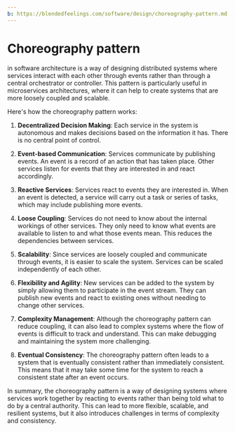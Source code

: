 ```yaml
---
b: https://blendedfeelings.com/software/design/choreography-pattern.md
---
```


# Choreography pattern 
in software architecture is a way of designing distributed systems where services interact with each other through events rather than through a central orchestrator or controller. This pattern is particularly useful in microservices architectures, where it can help to create systems that are more loosely coupled and scalable.

Here's how the choreography pattern works:

1. **Decentralized Decision Making**: Each service in the system is autonomous and makes decisions based on the information it has. There is no central point of control.

2. **Event-based Communication**: Services communicate by publishing events. An event is a record of an action that has taken place. Other services listen for events that they are interested in and react accordingly.

3. **Reactive Services**: Services react to events they are interested in. When an event is detected, a service will carry out a task or series of tasks, which may include publishing more events.

4. **Loose Coupling**: Services do not need to know about the internal workings of other services. They only need to know what events are available to listen to and what those events mean. This reduces the dependencies between services.

5. **Scalability**: Since services are loosely coupled and communicate through events, it is easier to scale the system. Services can be scaled independently of each other.

6. **Flexibility and Agility**: New services can be added to the system by simply allowing them to participate in the event stream. They can publish new events and react to existing ones without needing to change other services.

7. **Complexity Management**: Although the choreography pattern can reduce coupling, it can also lead to complex systems where the flow of events is difficult to track and understand. This can make debugging and maintaining the system more challenging.

8. **Eventual Consistency**: The choreography pattern often leads to a system that is eventually consistent rather than immediately consistent. This means that it may take some time for the system to reach a consistent state after an event occurs.

In summary, the choreography pattern is a way of designing systems where services work together by reacting to events rather than being told what to do by a central authority. This can lead to more flexible, scalable, and resilient systems, but it also introduces challenges in terms of complexity and consistency.